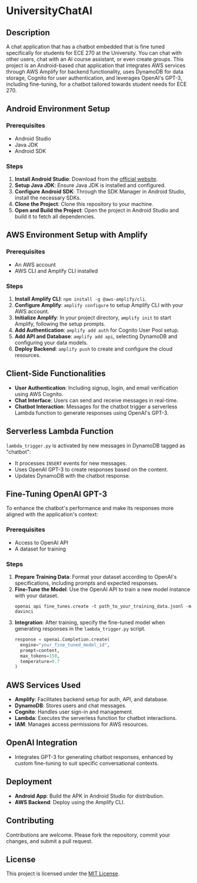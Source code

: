 # UniversityChatAI

## Description

 A chat application that has a chatbot embedded that is fine tuned specifically for students for ECE 270 at the University. You can chat with other users, chat with an AI course assistant, or even create groups. This project is an Android-based chat application that integrates AWS services through AWS Amplify for backend functionality, uses DynamoDB for data storage, Cognito for user authentication, and leverages OpenAI's GPT-3, including fine-tuning, for a chatbot tailored towards student needs for ECE 270.

## Android Environment Setup

### Prerequisites

- Android Studio
- Java JDK
- Android SDK

### Steps

1. **Install Android Studio**: Download from the [official website](https://developer.android.com/studio).
2. **Setup Java JDK**: Ensure Java JDK is installed and configured.
3. **Configure Android SDK**: Through the SDK Manager in Android Studio, install the necessary SDKs.
4. **Clone the Project**: Clone this repository to your machine.
5. **Open and Build the Project**: Open the project in Android Studio and build it to fetch all dependencies.

## AWS Environment Setup with Amplify

### Prerequisites

- An AWS account
- AWS CLI and Amplify CLI installed

### Steps

1. **Install Amplify CLI**: `npm install -g @aws-amplify/cli`.
2. **Configure Amplify**: `amplify configure` to setup Amplify CLI with your AWS account.
3. **Initialize Amplify**: In your project directory, `amplify init` to start Amplify, following the setup prompts.
4. **Add Authentication**: `amplify add auth` for Cognito User Pool setup.
5. **Add API and Database**: `amplify add api`, selecting DynamoDB and configuring your data models.
6. **Deploy Backend**: `amplify push` to create and configure the cloud resources.

## Client-Side Functionalities

- **User Authentication**: Including signup, login, and email verification using AWS Cognito.
- **Chat Interface**: Users can send and receive messages in real-time.
- **Chatbot Interaction**: Messages for the chatbot trigger a serverless Lambda function to generate responses using OpenAI's GPT-3.

## Serverless Lambda Function

`lambda_trigger.py` is activated by new messages in DynamoDB tagged as "chatbot":
- It processes `INSERT` events for new messages.
- Uses OpenAI GPT-3 to create responses based on the content.
- Updates DynamoDB with the chatbot response.

## Fine-Tuning OpenAI GPT-3

To enhance the chatbot's performance and make its responses more aligned with the application's context:

### Prerequisites

- Access to OpenAI API
- A dataset for training

### Steps

1. **Prepare Training Data**: Format your dataset according to OpenAI's specifications, including prompts and expected responses.
2. **Fine-Tune the Model**: Use the OpenAI API to train a new model instance with your dataset.
    ```
    openai api fine_tunes.create -t path_to_your_training_data.jsonl -m davinci
    ```
3. **Integration**: After training, specify the fine-tuned model when generating responses in the `lambda_trigger.py` script.
    ```python
    response = openai.Completion.create(
      engine="your_fine_tuned_model_id",
      prompt=content,
      max_tokens=150,
      temperature=0.7
    )
    ```

## AWS Services Used

- **Amplify**: Facilitates backend setup for auth, API, and database.
- **DynamoDB**: Stores users and chat messages.
- **Cognito**: Handles user sign-in and management.
- **Lambda**: Executes the serverless function for chatbot interactions.
- **IAM**: Manages access permissions for AWS resources.

## OpenAI Integration

- Integrates GPT-3 for generating chatbot responses, enhanced by custom fine-tuning to suit specific conversational contexts.

## Deployment

- **Android App**: Build the APK in Android Studio for distribution.
- **AWS Backend**: Deploy using the Amplify CLI.

## Contributing

Contributions are welcome. Please fork the repository, commit your changes, and submit a pull request.

## License

This project is licensed under the [MIT License](LICENSE.md).
